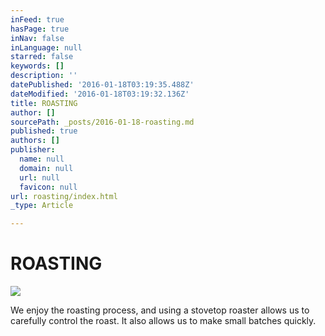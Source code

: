 ```yaml
---
inFeed: true
hasPage: true
inNav: false
inLanguage: null
starred: false
keywords: []
description: ''
datePublished: '2016-01-18T03:19:35.488Z'
dateModified: '2016-01-18T03:19:32.136Z'
title: ROASTING
author: []
sourcePath: _posts/2016-01-18-roasting.md
published: true
authors: []
publisher:
  name: null
  domain: null
  url: null
  favicon: null
url: roasting/index.html
_type: Article

---
```

# ROASTING
![](https://s3-us-west-2.amazonaws.com/the-grid-img/p/af84b15c3cdfd090878838b867edde8eefbd1638.jpg)

We enjoy the roasting process, and using a stovetop roaster allows us to carefully control the roast.  It also allows us to make small batches quickly.